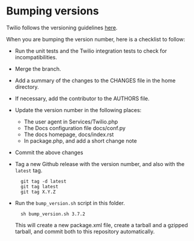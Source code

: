 # Bumping versions

Twilio follows the versioning guidelines [here](http://apr.apache.org/versioning.html).

When you are bumping the version number, here is a checklist to follow:

* Run the unit tests and the Twilio integration tests to check for
  incompatibilities.

* Merge the branch.

* Add a summary of the changes to the CHANGES file in the home directory.

* If necessary, add the contributor to the AUTHORS file.

* Update the version number in the following places:

    * The user agent in Services/Twilio.php
    * The Docs configuration file docs/conf.py
    * The docs homepage, docs/index.rst
    * In package.php, and add a short change note

* Commit the above changes

* Tag a new Github release with the version number, and also with the `latest`
  tag.

        git tag -d latest
        git tag latest
        git tag X.Y.Z

* Run the `bump_version.sh` script in this folder.

        sh bump_version.sh 3.7.2

    This will create a new package.xml file, create a tarball and a gzipped
    tarball, and commit both to this repository automatically.


